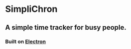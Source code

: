 # SimpliChron

## A simple time tracker for busy people.

### Built on [Electron](https://electronjs.org/)